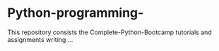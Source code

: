 # Python-programming-
This repository  consists the Complete-Python-Bootcamp tutorials and assignments 
writing ...

